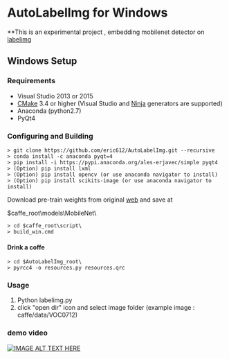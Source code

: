 # AutoLabelImg for Windows

**This is an experimental project , embedding mobilenet detector on [labelimg](https://github.com/tzutalin/labelImg) 

## Windows Setup

### Requirements

 - Visual Studio 2013 or 2015
 - [CMake](https://cmake.org/) 3.4 or higher (Visual Studio and [Ninja](https://ninja-build.org/) generators are supported)
 - Anaconda (python2.7)
 - PyQt4
 
### Configuring and Building 

```
> git clone https://github.com/eric612/AutoLabelImg.git --recursive
> conda install -c anaconda pyqt=4
> pip install -i https://pypi.anaconda.org/ales-erjavec/simple pyqt4
> (Option) pip install lxml 
> (Option) pip install opencv (or use anaconda navigator to install)
> (Option) pip install scikits-image (or use anaconda navigator to install)
```


Download pre-train weights from original [web](https://github.com/chuanqi305/MobileNet-SSD) and save at 

$caffe_root\models\\MobileNet\

```
> cd $caffe_root\script\
> build_win.cmd
```

#### Drink a coffe

```
> cd $AutoLabelImg_root\
> pyrcc4 -o resources.py resources.qrc
```

### Usage

1. Python labelimg.py
2. click "open dir" icon and select image folder (example image : caffe/data/VOC0712)

### demo video

[![IMAGE ALT TEXT HERE](https://img.youtube.com/vi/PnFCTBvq3OI/0.jpg)](https://www.youtube.com/watch?v=PnFCTBvq3OI)

